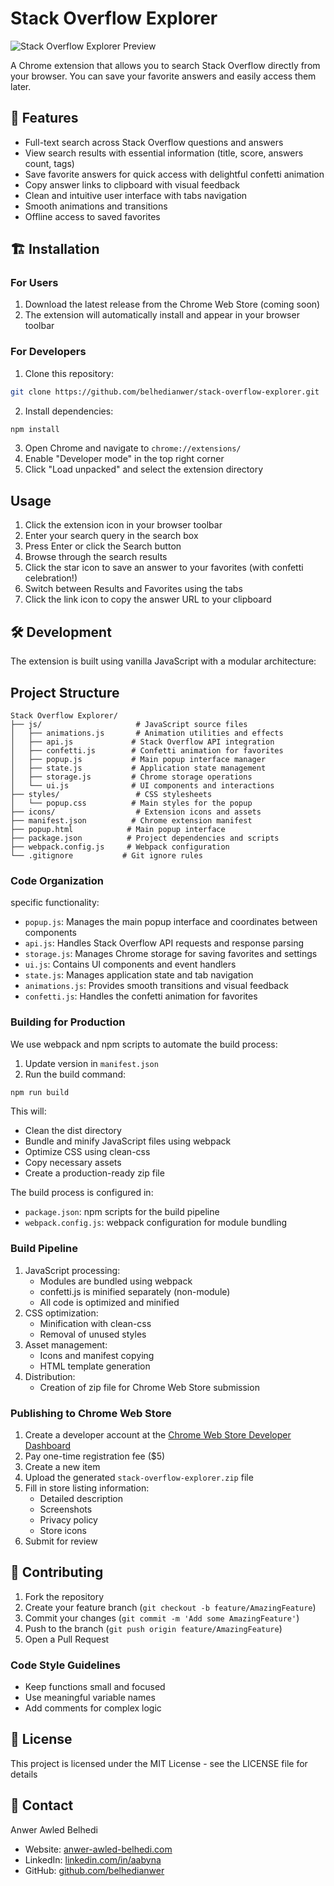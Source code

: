 # Stack Overflow Explorer

![Stack Overflow Explorer Preview](https://i.imgur.com/nW8wGF2.png)

A Chrome extension that allows you to search Stack Overflow directly from your browser. You can save your favorite answers and easily access them later.

## 🚀 Features

- Full-text search across Stack Overflow questions and answers
- View search results with essential information (title, score, answers count, tags)
- Save favorite answers for quick access with delightful confetti animation
- Copy answer links to clipboard with visual feedback
- Clean and intuitive user interface with tabs navigation
- Smooth animations and transitions
- Offline access to saved favorites

## 🏗️ Installation

### For Users
1. Download the latest release from the Chrome Web Store (coming soon)
2. The extension will automatically install and appear in your browser toolbar

### For Developers
1. Clone this repository:
```bash
git clone https://github.com/belhedianwer/stack-overflow-explorer.git
```

2. Install dependencies:
```bash
npm install
```

3. Open Chrome and navigate to `chrome://extensions/`
4. Enable "Developer mode" in the top right corner
5. Click "Load unpacked" and select the extension directory

## Usage

1. Click the extension icon in your browser toolbar
2. Enter your search query in the search box
3. Press Enter or click the Search button
4. Browse through the search results
5. Click the star icon to save an answer to your favorites (with confetti celebration!)
6. Switch between Results and Favorites using the tabs
7. Click the link icon to copy the answer URL to your clipboard

## 🛠️ Development

The extension is built using vanilla JavaScript with a modular architecture:

## Project Structure

```
Stack Overflow Explorer/
├── js/                     # JavaScript source files
│   ├── animations.js       # Animation utilities and effects
│   ├── api.js             # Stack Overflow API integration
│   ├── confetti.js        # Confetti animation for favorites
│   ├── popup.js           # Main popup interface manager
│   ├── state.js           # Application state management
│   ├── storage.js         # Chrome storage operations
│   └── ui.js              # UI components and interactions
├── styles/                 # CSS stylesheets
│   └── popup.css          # Main styles for the popup
├── icons/                  # Extension icons and assets
├── manifest.json          # Chrome extension manifest
├── popup.html            # Main popup interface
├── package.json          # Project dependencies and scripts
├── webpack.config.js     # Webpack configuration
└── .gitignore           # Git ignore rules
```

### Code Organization

specific functionality:
  - `popup.js`: Manages the main popup interface and coordinates between components
  - `api.js`: Handles Stack Overflow API requests and response parsing
  - `storage.js`: Manages Chrome storage for saving favorites and settings
  - `ui.js`: Contains UI components and event handlers
  - `state.js`: Manages application state and tab navigation
  - `animations.js`: Provides smooth transitions and visual feedback
  - `confetti.js`: Handles the confetti animation for favorites

### Building for Production

We use webpack and npm scripts to automate the build process:

1. Update version in `manifest.json`
2. Run the build command:
```bash
npm run build
```

This will:
- Clean the dist directory
- Bundle and minify JavaScript files using webpack
- Optimize CSS using clean-css
- Copy necessary assets
- Create a production-ready zip file

The build process is configured in:
- `package.json`: npm scripts for the build pipeline
- `webpack.config.js`: webpack configuration for module bundling

### Build Pipeline
1. JavaScript processing:
   - Modules are bundled using webpack
   - confetti.js is minified separately (non-module)
   - All code is optimized and minified
2. CSS optimization:
   - Minification with clean-css
   - Removal of unused styles
3. Asset management:
   - Icons and manifest copying
   - HTML template generation
4. Distribution:
   - Creation of zip file for Chrome Web Store submission

### Publishing to Chrome Web Store

1. Create a developer account at the [Chrome Web Store Developer Dashboard](https://chrome.google.com/webstore/devconsole/)
2. Pay one-time registration fee ($5)
3. Create a new item
4. Upload the generated `stack-overflow-explorer.zip` file
5. Fill in store listing information:
   - Detailed description
   - Screenshots
   - Privacy policy
   - Store icons
6. Submit for review

## 🤝 Contributing

1. Fork the repository
2. Create your feature branch (`git checkout -b feature/AmazingFeature`)
3. Commit your changes (`git commit -m 'Add some AmazingFeature'`)
4. Push to the branch (`git push origin feature/AmazingFeature`)
5. Open a Pull Request

### Code Style Guidelines
- Keep functions small and focused
- Use meaningful variable names
- Add comments for complex logic

## 📝 License

This project is licensed under the MIT License - see the LICENSE file for details

## 📧 Contact

Anwer Awled Belhedi

- Website: [anwer-awled-belhedi.com](https://anwer-awled-belhedi.com)
- LinkedIn: [linkedin.com/in/aabyna](https://www.linkedin.com/in/aabyna)
- GitHub: [github.com/belhedianwer](https://github.com/belhedianwer)
